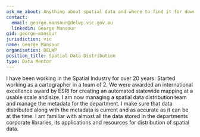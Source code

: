 ```yaml
---
ask_me_about: Anything about spatial data and where to find it for download.
contact:
  email: george.mansour@delwp.vic.gov.au
  linkedin: George Mansour
gid: george-mansour
jurisdiction: vic
name: George Mansour
organisation: DELWP
position_title: Spatial Data Distribution
type: Data Mentor
---
```


I have been working in the Spatial Industry for over 20 years.  Started working as a cartographer in a team of 2.  We were awarded an international excellence award by ESRI for creating an automated statewide mapping at a usable scale and size.  I am now managing a spatial data distribution team and manage the metadata for the department.  I make sure that data distributed along with the metadata is current and as accurate as it can be at the time.  I am familiar with almost all the data stored in the departments corporate libraries, its applications and resources for distribution of spatial data.